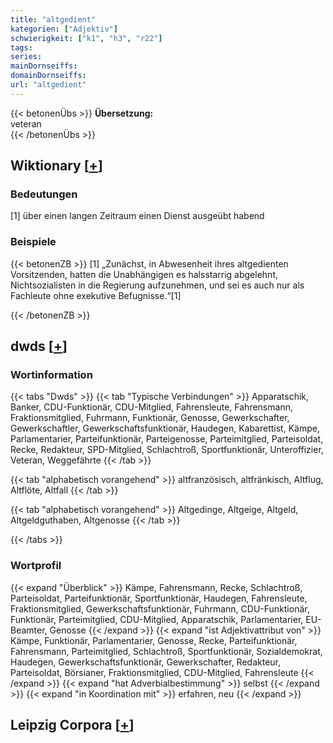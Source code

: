 ```yaml
---
title: "altgedient"
kategorien: ["Adjektiv"]
schwierigkeit: ["k1", "h3", "r22"]
tags:
series:
mainDornseiffs:
domainDornseiffs:
url: "altgedient"
---
```


{{< betonenÜbs >}}
**Übersetzung:**  
veteran  
{{< /betonenÜbs >}}

## Wiktionary [[+](https://de.wiktionary.org/wiki/altgedient)]

### Bedeutungen
[1] über einen langen Zeitraum einen Dienst ausgeübt habend  

### Beispiele
{{< betonenZB >}}
[1] „Zunächst, in Abwesenheit ihres altgedienten Vorsitzenden, hatten die Unabhängigen es halsstarrig abgelehnt, Nichtsozialisten in die Regierung aufzunehmen, und sei es auch nur als Fachleute ohne exekutive Befugnisse.“[1]  

{{< /betonenZB >}}


## dwds [[+](https://www.dwds.de/wb/altgedient)]

### Wortinformation
{{< tabs "Dwds" >}}
{{< tab "Typische Verbindungen" >}}
Apparatschik, Banker, CDU-Funktionär, CDU-Mitglied, Fahrensleute, Fahrensmann, Fraktionsmitglied, Fuhrmann, Funktionär, Genosse, Gewerkschafter, Gewerkschaftler, Gewerkschaftsfunktionär, Haudegen, Kabarettist, Kämpe, Parlamentarier, Parteifunktionär, Parteigenosse, Parteimitglied, Parteisoldat, Recke, Redakteur, SPD-Mitglied, Schlachtroß, Sportfunktionär, Unteroffizier, Veteran, Weggefährte
{{< /tab >}}

{{< tab "alphabetisch vorangehend" >}}
altfranzösisch, altfränkisch, Altflug, Altflöte, Altfall
{{< /tab >}}

{{< tab "alphabetisch vorangehend" >}}
Altgedinge, Altgeige, Altgeld, Altgeldguthaben, Altgenosse
{{< /tab >}}

{{< /tabs >}}

### Wortprofil
{{< expand "Überblick" >}} Kämpe, Fahrensmann, Recke, Schlachtroß, Parteisoldat, Parteifunktionär, Sportfunktionär, Haudegen, Fahrensleute, Fraktionsmitglied, Gewerkschaftsfunktionär, Fuhrmann, CDU-Funktionär, Funktionär, Parteimitglied, CDU-Mitglied, Apparatschik, Parlamentarier, EU-Beamter, Genosse {{< /expand >}}
{{< expand "ist Adjektivattribut von" >}} Kämpe, Funktionär, Parlamentarier, Genosse, Recke, Parteifunktionär, Fahrensmann, Parteimitglied, Schlachtroß, Sportfunktionär, Sozialdemokrat, Haudegen, Gewerkschaftsfunktionär, Gewerkschafter, Redakteur, Parteisoldat, Börsianer, Fraktionsmitglied, CDU-Mitglied, Fahrensleute {{< /expand >}}
{{< expand "hat Adverbialbestimmung" >}} selbst {{< /expand >}}
{{< expand "in Koordination mit" >}} erfahren, neu {{< /expand >}}

## Leipzig Corpora [[+](https://corpora.uni-leipzig.de/en/res?word=altgedient&corpusId=deu_newscrawl-public_2018)]

